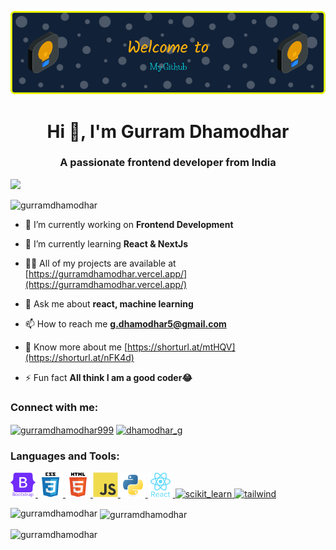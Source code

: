 ![Header Image](https://github.com/gurramdhamodhar/gurramdhamodhar/blob/main/header_img.png)
<h1 align="center">Hi 👋, I'm Gurram Dhamodhar</h1>
<h3 align="center">A passionate frontend developer from India</h3>
<img src="https://cdn.dribbble.com/users/2514208/screenshots/9457622/media/30a1e1fa2d62e32d6b3e592518bfa6e5.gif" width="400" >

<p align="left"> <img src="https://komarev.com/ghpvc/?username=gurramdhamodhar&label=Profile%20views&color=0e75b6&style=flat" alt="gurramdhamodhar" /> </p>

- 🔭 I’m currently working on **Frontend Development**

- 🌱 I’m currently learning **React & NextJs**

- 👨‍💻 All of my projects are available at [https://gurramdhamodhar.vercel.app/](https://gurramdhamodhar.vercel.app/)

- 💬 Ask me about **react, machine learning**

- 📫 How to reach me **g.dhamodhar5@gmail.com**

- 📄 Know more about me [https://shorturl.at/mtHQV](https://shorturl.at/nFK4d)

- ⚡ Fun fact **All think I am a good coder😂**

<h3 align="left">Connect with me:</h3>
<p align="left">
<a href="https://linkedin.com/in/gurramdhamodhar999" target="blank"><img align="center" src="https://raw.githubusercontent.com/rahuldkjain/github-profile-readme-generator/master/src/images/icons/Social/linked-in-alt.svg" alt="gurramdhamodhar999" height="30" width="40" /></a>
<a href="https://instagram.com/dhamodhar_g" target="blank"><img align="center" src="https://raw.githubusercontent.com/rahuldkjain/github-profile-readme-generator/master/src/images/icons/Social/instagram.svg" alt="dhamodhar_g" height="30" width="40" /></a>
</p>

<h3 align="left">Languages and Tools:</h3>
<p align="left"> <a href="https://getbootstrap.com" target="_blank" rel="noreferrer"> <img src="https://raw.githubusercontent.com/devicons/devicon/master/icons/bootstrap/bootstrap-plain-wordmark.svg" alt="bootstrap" width="40" height="40"/> </a> <a href="https://www.w3schools.com/css/" target="_blank" rel="noreferrer"> <img src="https://raw.githubusercontent.com/devicons/devicon/master/icons/css3/css3-original-wordmark.svg" alt="css3" width="40" height="40"/> </a> <a href="https://www.w3.org/html/" target="_blank" rel="noreferrer"> <img src="https://raw.githubusercontent.com/devicons/devicon/master/icons/html5/html5-original-wordmark.svg" alt="html5" width="40" height="40"/> </a> <a href="https://developer.mozilla.org/en-US/docs/Web/JavaScript" target="_blank" rel="noreferrer"> <img src="https://raw.githubusercontent.com/devicons/devicon/master/icons/javascript/javascript-original.svg" alt="javascript" width="40" height="40"/> </a> <a href="https://www.python.org" target="_blank" rel="noreferrer"> <img src="https://raw.githubusercontent.com/devicons/devicon/master/icons/python/python-original.svg" alt="python" width="40" height="40"/> </a> <a href="https://reactjs.org/" target="_blank" rel="noreferrer"> <img src="https://raw.githubusercontent.com/devicons/devicon/master/icons/react/react-original-wordmark.svg" alt="react" width="40" height="40"/> </a> <a href="https://scikit-learn.org/" target="_blank" rel="noreferrer"> <img src="https://upload.wikimedia.org/wikipedia/commons/0/05/Scikit_learn_logo_small.svg" alt="scikit_learn" width="40" height="40"/> </a> <a href="https://tailwindcss.com/" target="_blank" rel="noreferrer"> <img src="https://www.vectorlogo.zone/logos/tailwindcss/tailwindcss-icon.svg" alt="tailwind" width="40" height="40"/> </a> </p>

<p><img align="left" src="https://github-readme-stats.vercel.app/api/top-langs?username=gurramdhamodhar&show_icons=true&locale=en&layout=compact" alt="gurramdhamodhar" /></p>

<p>&nbsp;<img align="center" src="https://github-readme-stats.vercel.app/api?username=gurramdhamodhar&show_icons=true&locale=en" alt="gurramdhamodhar" /></p>

<p><img align="center" src="https://github-readme-streak-stats.herokuapp.com/?user=gurramdhamodhar&" alt="gurramdhamodhar" /></p>
